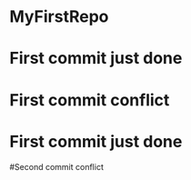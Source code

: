 # MyFirstRepo

# First commit just done 

# First commit conflict
# First commit just done

#Second commit conflict 
